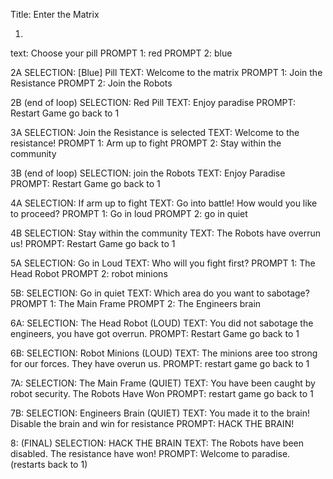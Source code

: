 Title: Enter the Matrix

1. 
text: Choose your pill
PROMPT 1: red
PROMPT 2: blue

2A 
SELECTION: [Blue] Pill
TEXT: Welcome to the matrix
PROMPT 1: Join the Resistance 
PROMPT 2: Join the Robots

2B (end of loop)
SELECTION: Red Pill
TEXT: Enjoy paradise
PROMPT: Restart Game go back to 1

3A
SELECTION: Join the Resistance is selected
TEXT: Welcome to the resistance! 
PROMPT 1: Arm up to fight
PROMPT 2: Stay within the community

3B (end of loop)
SELECTION: join the Robots
TEXT: Enjoy Paradise
PROMPT: Restart Game go back to 1

4A
SELECTION: If arm up to fight
TEXT: Go into battle! How would you like to proceed?
PROMPT 1: Go in loud
PROMPT 2: go in quiet

4B
SELECTION: Stay within the community
TEXT: The Robots have overrun us!
PROMPT: Restart Game go back to 1

5A
SELECTION: Go in Loud
TEXT: Who will you fight first?
PROMPT 1: The Head Robot
PROMPT 2: robot minions

5B:
SELECTION: Go in quiet
TEXT: Which area do you want to sabotage?
PROMPT 1: The Main Frame
PROMPT 2: The Engineers brain

6A:
SELECTION: The Head Robot (LOUD)
TEXT: You did not sabotage the engineers, you have got overrun.
PROMPT: Restart Game go back to 1

6B:
SELECTION: Robot Minions (LOUD)
TEXT: The minions aree too strong for our forces. They have overun us.
PROMPT: restart game go back to 1

7A: 
SELECTION: The Main Frame (QUIET)
TEXT: You have been caught by robot security. The Robots Have Won
PROMPT: restart game go back to 1

7B:
SELECTION: Engineers Brain (QUIET)
TEXT: You made it to the brain! Disable the brain and win for resistance
PROMPT: HACK THE BRAIN!

8: (FINAL)
SELECTION: HACK THE BRAIN
TEXT: The Robots have been disabled. The resistance have won! 
PROMPT: Welcome to paradise. (restarts back to 1)